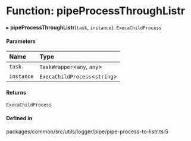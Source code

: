 # Function: pipeProcessThroughListr

▸ **pipeProcessThroughListr**(`task`, `instance`): `ExecaChildProcess`

#### Parameters

| Name       | Type                           |
| :--------- | :----------------------------- |
| `task`     | `TaskWrapper`<`any`, `any`\>   |
| `instance` | `ExecaChildProcess`<`string`\> |

#### Returns

`ExecaChildProcess`

#### Defined in

packages/common/src/utils/logger/pipe/pipe-process-to-listr.ts:5
